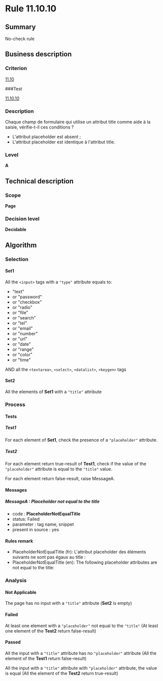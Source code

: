 # Rule 11.10.10

## Summary

No-check rule

## Business description

### Criterion

[11.10](http://references.modernisation.gouv.fr/rgaa/criteres.html#crit-11-10)

###Test

[11.10.10](http://references.modernisation.gouv.fr/rgaa/criteres.html#test-11-10-10)

### Description

Chaque champ de formulaire qui utilise un attribut title comme aide &agrave; la saisie, v&eacute;rifie-t-il ces conditions ? 
 
 * L'attribut placeholder est absent ;
 * L'attribut placeholder est identique &agrave; l'attribut title. 

### Level

**A**

## Technical description

### Scope

**Page**

### Decision level

**Decidable**

## Algorithm

### Selection

#### Set1 

All the `<input>` tags with a `"type"` attribute equals to:
-  "text"
-   or "password"
-   or "checkbox"
-   or "radio"
-   or "file"
-   or "search"
-   or "tel"
-   or "email"
-   or "number"
-   or "url"
-   or "date"
-   or "range"
-   or "color"
-   or "time"

AND all the `<textarea>`, `<select>`, `<datalist>`, `<keygen>` tags

#### Set2

All the elements of **Set1** with a `"title"` attribute 

### Process

#### Tests

##### Test1

For each element of **Set1**, check the presence of a `"placeholder"` attribute.

##### Test2

For each element return true-result of **Test1**, check if the value of the `"placeholder"` attribute is equal to the `"title"` value.

For each element return false-result, raise MessageA.

#### Messages

##### MessageA : Placeholder not equal to the title

- code : **PlaceholderNotEqualTitle**
- status: Failed
- parameter : tag name, snippet
- present in source : yes

#### Rules remark

 * PlaceholderNotEqualTitle (fr): L'attribut placeholder des éléments suivants ne sont pas égaux au title :
 * PlaceholderNotEqualTitle (en): The following placeholder attributes are not equal to the title:

### Analysis

#### Not Applicable

The page has no input with a `"title"` attribute (**Set2** is empty)

#### Failed

At least one element with a `"placeholder"` not equal to the `"title"` (At least one element of the **Test2** return false-result)

#### Passed

All the input with a `"title"` attribute has no `"placeholder"` attribute (All the element of the **Test1** return false-result)

All the input with a `"title"` attribute with `"placeholder"` attribute, the value is equal (All the element of the **Test2** return true-result)